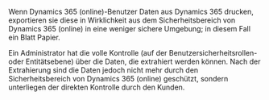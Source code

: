 Wenn Dynamics 365 (online)-Benutzer Daten aus Dynamics 365 drucken, exportieren sie diese in Wirklichkeit aus dem Sicherheitsbereich von Dynamics 365 (online) in eine weniger sichere Umgebung; in diesem Fall ein Blatt Papier.  
  
 Ein Administrator hat die volle Kontrolle (auf der Benutzersicherheitsrollen- oder Entitätsebene) über die Daten, die extrahiert werden können. Nach der Extrahierung sind die Daten jedoch nicht mehr durch den Sicherheitsbereich von Dynamics 365 (online) geschützt, sondern unterliegen der direkten Kontrolle durch den Kunden.